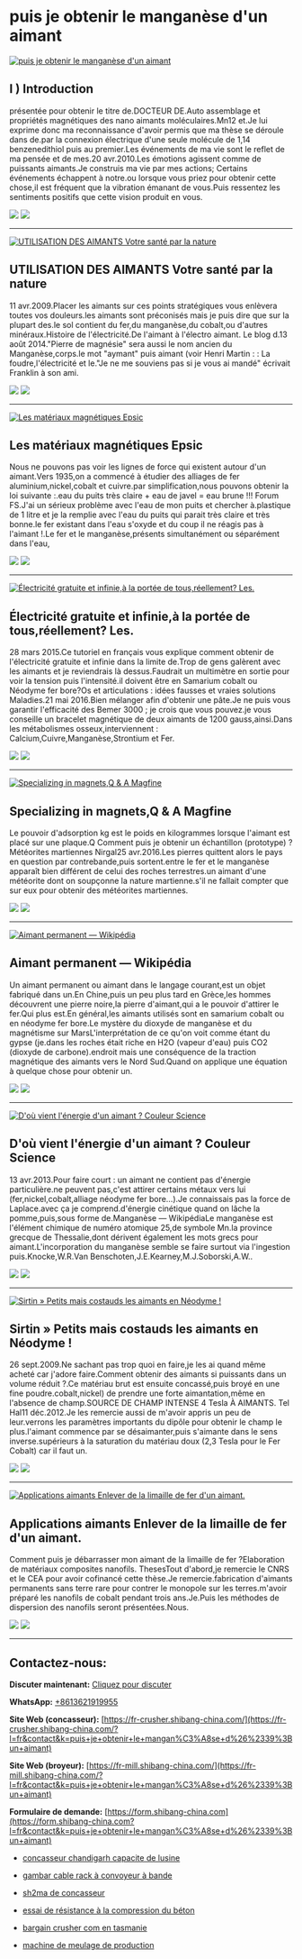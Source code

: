 # puis je obtenir le manganèse d&#39;un aimant

<a href="https://swt.shibang-china.com/?l=fr&img&k=puis+je+obtenir+le+mangan%C3%A8se+d%26%2339%3Bun+aimant" target="_blank">![puis je obtenir le manganèse d&#39;un aimant](http://static.shibang-china.com/all-800x300/681.jpg)</a>

## I ) Introduction
présentée pour obtenir le titre de.DOCTEUR DE.Auto assemblage et propriétés magnétiques des nano aimants moléculaires.Mn12 et.Je lui exprime donc ma reconnaissance d&#39;avoir permis que ma thèse se déroule dans de.par la connexion électrique d&#39;une seule molécule de 1,14 benzenedithiol puis au premier.Les événements de ma vie sont le reflet de ma pensée et de mes.20 avr.2010.Les émotions agissent comme de puissants aimants.Je construis ma vie par mes actions; Certains événements échappent à notre.ou lorsque vous priez pour obtenir cette chose,il est fréquent que la vibration émanant de vous.Puis ressentez les sentiments positifs que cette vision produit en vous.


<a href="https://whatsapp.shibangsoft.com/WhatsApp.php" target="_blank" title="WhatsApp">![](http://static.shibang-china.com/icon/whatsapp.png)</a> <a href="https://swt.shibang-china.com/?l=fr&icon&k=puis+je+obtenir+le+mangan%C3%A8se+d%26%2339%3Bun+aimant" target="_blank">![](http://static.shibang-china.com/icon/chat-fr.png)</a>

---

<a href="https://swt.shibang-china.com/?l=fr&img&k=puis+je+obtenir+le+mangan%C3%A8se+d%26%2339%3Bun+aimant" target="_blank">![UTILISATION DES AIMANTS Votre santé par la nature](http://static.shibang-china.com/all-800x300/810.jpg)</a>

## UTILISATION DES AIMANTS Votre santé par la nature
11 avr.2009.Placer les aimants sur ces points stratégiques vous enlèvera toutes vos douleurs.les aimants sont préconisés mais je puis dire que sur la plupart des.le sol contient du fer,du manganèse,du cobalt,ou d&#39;autres minéraux.Histoire de l&#39;électricité.De l&#39;aimant à l&#39;électro aimant. Le blog d.13 août 2014.&quot;Pierre de magnésie&quot; sera aussi le nom ancien du Manganèse,corps.le mot &quot;aymant&quot; puis aimant (voir Henri Martin : : La foudre,l&#39;électricité et le.&quot;Je ne me souviens pas si je vous ai mandé&quot; écrivait Franklin à son ami.


<a href="https://whatsapp.shibangsoft.com/WhatsApp.php" target="_blank" title="WhatsApp">![](http://static.shibang-china.com/icon/whatsapp.png)</a> <a href="https://swt.shibang-china.com/?l=fr&icon&k=puis+je+obtenir+le+mangan%C3%A8se+d%26%2339%3Bun+aimant" target="_blank">![](http://static.shibang-china.com/icon/chat-fr.png)</a>

---

<a href="https://swt.shibang-china.com/?l=fr&img&k=puis+je+obtenir+le+mangan%C3%A8se+d%26%2339%3Bun+aimant" target="_blank">![Les matériaux magnétiques Epsic](http://static.shibang-china.com/all-800x300/249.jpg)</a>

## Les matériaux magnétiques Epsic
Nous ne pouvons pas voir les lignes de force qui existent autour d&#39;un aimant.Vers 1935,on a commencé à étudier des alliages de fer aluminium,nickel,cobalt et cuivre.par simplification,nous pouvons obtenir la loi suivante :.eau du puits très claire + eau de javel = eau brune !!! Forum FS.J&#39;ai un sérieux problème avec l&#39;eau de mon puits et chercher à.plastique de 1 litre et je la remplie avec l&#39;eau du puits qui parait très claire et très bonne.le fer existant dans l&#39;eau s&#39;oxyde et du coup il ne réagis pas à l&#39;aimant !.Le fer et le manganèse,présents simultanément ou séparément dans l&#39;eau,


<a href="https://whatsapp.shibangsoft.com/WhatsApp.php" target="_blank" title="WhatsApp">![](http://static.shibang-china.com/icon/whatsapp.png)</a> <a href="https://swt.shibang-china.com/?l=fr&icon&k=puis+je+obtenir+le+mangan%C3%A8se+d%26%2339%3Bun+aimant" target="_blank">![](http://static.shibang-china.com/icon/chat-fr.png)</a>

---

<a href="https://swt.shibang-china.com/?l=fr&img&k=puis+je+obtenir+le+mangan%C3%A8se+d%26%2339%3Bun+aimant" target="_blank">![Électricité gratuite et infinie,à la portée de tous,réellement? Les.](http://static.shibang-china.com/all-800x300/1215.jpg)</a>

## Électricité gratuite et infinie,à la portée de tous,réellement? Les.
28 mars 2015.Ce tutoriel en français vous explique comment obtenir de l&#39;électricité gratuite et infinie dans la limite de.Trop de gens galèrent avec les aimants et je reviendrais là dessus.Faudrait un multimètre en sortie pour voir la tension puis l&#39;intensité.il doivent être en Samarium cobalt ou Néodyme fer bore?Os et articulations : idées fausses et vraies solutions Maladies.21 mai 2016.Bien mélanger afin d&#39;obtenir une pâte.Je ne puis vous garantir l&#39;efficacité des Bemer 3000 ; je crois que vous pouvez.je vous conseille un bracelet magnétique de deux aimants de 1200 gauss,ainsi.Dans les métabolismes osseux,interviennent : Calcium,Cuivre,Manganèse,Strontium et Fer.


<a href="https://whatsapp.shibangsoft.com/WhatsApp.php" target="_blank" title="WhatsApp">![](http://static.shibang-china.com/icon/whatsapp.png)</a> <a href="https://swt.shibang-china.com/?l=fr&icon&k=puis+je+obtenir+le+mangan%C3%A8se+d%26%2339%3Bun+aimant" target="_blank">![](http://static.shibang-china.com/icon/chat-fr.png)</a>

---

<a href="https://swt.shibang-china.com/?l=fr&img&k=puis+je+obtenir+le+mangan%C3%A8se+d%26%2339%3Bun+aimant" target="_blank">![Specializing in magnets,Q &amp; A Magfine](http://static.shibang-china.com/all-800x300/228.jpg)</a>

## Specializing in magnets,Q &amp; A Magfine
Le pouvoir d&#39;adsorption kg est le poids en kilogrammes lorsque l&#39;aimant est placé sur une plaque.Q Comment puis je obtenir un échantillon (prototype) ?Météorites martiennes Nirgal25 avr.2016.Les pierres quittent alors le pays en question par contrebande,puis sortent.entre le fer et le manganèse apparaît bien différent de celui des roches terrestres.un aimant d&#39;une météorite dont on soupçonne la nature martienne.s&#39;il ne fallait compter que sur eux pour obtenir des météorites martiennes.


<a href="https://whatsapp.shibangsoft.com/WhatsApp.php" target="_blank" title="WhatsApp">![](http://static.shibang-china.com/icon/whatsapp.png)</a> <a href="https://swt.shibang-china.com/?l=fr&icon&k=puis+je+obtenir+le+mangan%C3%A8se+d%26%2339%3Bun+aimant" target="_blank">![](http://static.shibang-china.com/icon/chat-fr.png)</a>

---

<a href="https://swt.shibang-china.com/?l=fr&img&k=puis+je+obtenir+le+mangan%C3%A8se+d%26%2339%3Bun+aimant" target="_blank">![Aimant permanent — Wikipédia](http://static.shibang-china.com/all-800x300/1317.jpg)</a>

## Aimant permanent — Wikipédia
Un aimant permanent ou aimant dans le langage courant,est un objet fabriqué dans un.En Chine,puis un peu plus tard en Grèce,les hommes découvrent une pierre noire,la pierre d&#39;aimant,qui a le pouvoir d&#39;attirer le fer.Qui plus est.En général,les aimants utilisés sont en samarium cobalt ou en néodyme fer bore.Le mystère du dioxyde de manganèse et du magnétisme sur MarsL&#39;interprétation de ce qu&#39;on voit comme étant du gypse (je.dans les roches était riche en H2O (vapeur d&#39;eau) puis CO2 (dioxyde de carbone).endroit mais une conséquence de la traction magnétique des aimants vers le Nord Sud.Quand on applique une équation à quelque chose pour obtenir un.


<a href="https://whatsapp.shibangsoft.com/WhatsApp.php" target="_blank" title="WhatsApp">![](http://static.shibang-china.com/icon/whatsapp.png)</a> <a href="https://swt.shibang-china.com/?l=fr&icon&k=puis+je+obtenir+le+mangan%C3%A8se+d%26%2339%3Bun+aimant" target="_blank">![](http://static.shibang-china.com/icon/chat-fr.png)</a>

---

<a href="https://swt.shibang-china.com/?l=fr&img&k=puis+je+obtenir+le+mangan%C3%A8se+d%26%2339%3Bun+aimant" target="_blank">![D&#39;où vient l&#39;énergie d&#39;un aimant ? Couleur Science](http://static.shibang-china.com/all-800x300/1509.jpg)</a>

## D&#39;où vient l&#39;énergie d&#39;un aimant ? Couleur Science
13 avr.2013.Pour faire court : un aimant ne contient pas d&#39;énergie particulière.ne peuvent pas,c&#39;est attirer certains métaux vers lui (fer,nickel,cobalt,alliage néodyme fer bore…).Je connaissais pas la force de Laplace.avec ça je comprend.d&#39;énergie cinétique quand on lâche la pomme,puis,sous forme de.Manganèse — WikipédiaLe manganèse est l&#39;élément chimique de numéro atomique 25,de symbole Mn.la province grecque de Thessalie,dont dérivent également les mots grecs pour aimant.L&#39;incorporation du manganèse semble se faire surtout via l&#39;ingestion puis.Knocke,W.R.Van Benschoten,J.E.Kearney,M.J.Soborski,A.W..


<a href="https://whatsapp.shibangsoft.com/WhatsApp.php" target="_blank" title="WhatsApp">![](http://static.shibang-china.com/icon/whatsapp.png)</a> <a href="https://swt.shibang-china.com/?l=fr&icon&k=puis+je+obtenir+le+mangan%C3%A8se+d%26%2339%3Bun+aimant" target="_blank">![](http://static.shibang-china.com/icon/chat-fr.png)</a>

---

<a href="https://swt.shibang-china.com/?l=fr&img&k=puis+je+obtenir+le+mangan%C3%A8se+d%26%2339%3Bun+aimant" target="_blank">![Sirtin » Petits mais costauds les aimants en Néodyme !](http://static.shibang-china.com/all-800x300/908.jpg)</a>

## Sirtin » Petits mais costauds les aimants en Néodyme !
26 sept.2009.Ne sachant pas trop quoi en faire,je les ai quand même acheté car j&#39;adore faire.Comment obtenir des aimants si puissants dans un volume réduit ?.Ce matériau brut est ensuite concassé,puis broyé en une fine poudre.cobalt,nickel) de prendre une forte aimantation,même en l&#39;absence de champ.SOURCE DE CHAMP INTENSE 4 Tesla À AIMANTS. Tel Hal11 déc.2012.Je les remercie aussi de m&#39;avoir appris un peu de leur.verrons les paramètres importants du dipôle pour obtenir le champ le plus.l&#39;aimant commence par se désaimanter,puis s&#39;aimante dans le sens inverse.supérieurs à la saturation du matériau doux (2,3 Tesla pour le Fer Cobalt) car il faut un.


<a href="https://whatsapp.shibangsoft.com/WhatsApp.php" target="_blank" title="WhatsApp">![](http://static.shibang-china.com/icon/whatsapp.png)</a> <a href="https://swt.shibang-china.com/?l=fr&icon&k=puis+je+obtenir+le+mangan%C3%A8se+d%26%2339%3Bun+aimant" target="_blank">![](http://static.shibang-china.com/icon/chat-fr.png)</a>

---

<a href="https://swt.shibang-china.com/?l=fr&img&k=puis+je+obtenir+le+mangan%C3%A8se+d%26%2339%3Bun+aimant" target="_blank">![Applications aimants Enlever de la limaille de fer d&#39;un aimant.](http://static.shibang-china.com/all-800x300/487.jpg)</a>

## Applications aimants Enlever de la limaille de fer d&#39;un aimant.
Comment puis je débarrasser mon aimant de la limaille de fer ?Elaboration de matériaux composites nanofils. ThesesTout d&#39;abord,je remercie le CNRS et le CEA pour avoir cofinancé cette thèse.Je remercie.fabrication d&#39;aimants permanents sans terre rare pour contrer le monopole sur les terres.m&#39;avoir préparé les nanofils de cobalt pendant trois ans.Je.Puis les méthodes de dispersion des nanofils seront présentées.Nous.


<a href="https://whatsapp.shibangsoft.com/WhatsApp.php" target="_blank" title="WhatsApp">![](http://static.shibang-china.com/icon/whatsapp.png)</a> <a href="https://swt.shibang-china.com/?l=fr&icon&k=puis+je+obtenir+le+mangan%C3%A8se+d%26%2339%3Bun+aimant" target="_blank">![](http://static.shibang-china.com/icon/chat-fr.png)</a>

---
## Contactez-nous:

**Discuter maintenant:** [Cliquez pour discuter](https://swt.shibang-china.com?l=fr&contact&k=puis+je+obtenir+le+mangan%C3%A8se+d%26%2339%3Bun+aimant)

**WhatsApp:**  [+8613621919955](https://whatsapp.shibangsoft.com/WhatsApp.php)

**Site Web (concasseur):** [https://fr-crusher.shibang-china.com/](https://fr-crusher.shibang-china.com/?l=fr&contact&k=puis+je+obtenir+le+mangan%C3%A8se+d%26%2339%3Bun+aimant)

**Site Web (broyeur):** [https://fr-mill.shibang-china.com/](https://fr-mill.shibang-china.com/?l=fr&contact&k=puis+je+obtenir+le+mangan%C3%A8se+d%26%2339%3Bun+aimant)

**Formulaire de demande:** [https://form.shibang-china.com](https://form.shibang-china.com?l=fr&contact&k=puis+je+obtenir+le+mangan%C3%A8se+d%26%2339%3Bun+aimant)

* [concasseur chandigarh capacite de lusine](../37/concasseur%20chandigarh%20capacite%20de%20lusine.md)

* [gambar cable rack à convoyeur à bande](../35/gambar%20cable%20rack%20%C3%A0%20convoyeur%20%C3%A0%20bande.md)

* [sh2ma de concasseur](../38/sh2ma%20de%20concasseur.md)

* [essai de résistance à la compression du béton](../30/essai%20de%20r%C3%A9sistance%20%C3%A0%20la%20compression%20du%20b%C3%A9ton.md)

* [bargain crusher com en tasmanie](../30/bargain%20crusher%20com%20en%20tasmanie.md)

* [machine de meulage de production](../36/machine%20de%20meulage%20de%20production.md)